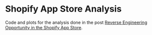 # Shopify App Store Analysis

Code and plots for the analysis done in the post [Reverse Engineering Opportunity in the Shopify App Store](https://medium.com/@alexcmeyer/reverse-engineering-opportunity-in-the-shopify-app-store-7a8e542ee26a?source=friends_link&sk=bdaaf983e0ff369fe2ec4a4510b8ba67).

